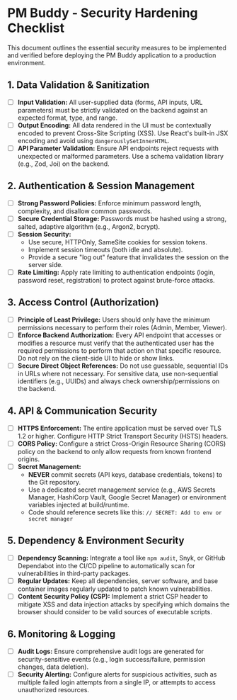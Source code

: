 # PM Buddy - Security Hardening Checklist

This document outlines the essential security measures to be implemented and verified before deploying the PM Buddy application to a production environment.

## 1. Data Validation & Sanitization

-   [ ] **Input Validation:** All user-supplied data (forms, API inputs, URL parameters) must be strictly validated on the backend against an expected format, type, and range.
-   [ ] **Output Encoding:** All data rendered in the UI must be contextually encoded to prevent Cross-Site Scripting (XSS). Use React's built-in JSX encoding and avoid using `dangerouslySetInnerHTML`.
-   [ ] **API Parameter Validation:** Ensure API endpoints reject requests with unexpected or malformed parameters. Use a schema validation library (e.g., Zod, Joi) on the backend.

## 2. Authentication & Session Management

-   [ ] **Strong Password Policies:** Enforce minimum password length, complexity, and disallow common passwords.
-   [ ] **Secure Credential Storage:** Passwords must be hashed using a strong, salted, adaptive algorithm (e.g., Argon2, bcrypt).
-   [ ] **Session Security:**
    -   Use secure, HTTPOnly, SameSite cookies for session tokens.
    -   Implement session timeouts (both idle and absolute).
    -   Provide a secure "log out" feature that invalidates the session on the server side.
-   [ ] **Rate Limiting:** Apply rate limiting to authentication endpoints (login, password reset, registration) to protect against brute-force attacks.

## 3. Access Control (Authorization)

-   [ ] **Principle of Least Privilege:** Users should only have the minimum permissions necessary to perform their roles (Admin, Member, Viewer).
-   [ ] **Enforce Backend Authorization:** Every API endpoint that accesses or modifies a resource must verify that the authenticated user has the required permissions to perform that action on that specific resource. Do not rely on the client-side UI to hide or show links.
-   [ ] **Secure Direct Object References:** Do not use guessable, sequential IDs in URLs where not necessary. For sensitive data, use non-sequential identifiers (e.g., UUIDs) and always check ownership/permissions on the backend.

## 4. API & Communication Security

-   [ ] **HTTPS Enforcement:** The entire application must be served over TLS 1.2 or higher. Configure HTTP Strict Transport Security (HSTS) headers.
-   [ ] **CORS Policy:** Configure a strict Cross-Origin Resource Sharing (CORS) policy on the backend to only allow requests from known frontend origins.
-   [ ] **Secret Management:**
    -   **NEVER** commit secrets (API keys, database credentials, tokens) to the Git repository.
    -   Use a dedicated secret management service (e.g., AWS Secrets Manager, HashiCorp Vault, Google Secret Manager) or environment variables injected at build/runtime.
    -   Code should reference secrets like this: `// SECRET: Add to env or secret manager`

## 5. Dependency & Environment Security

-   [ ] **Dependency Scanning:** Integrate a tool like `npm audit`, Snyk, or GitHub Dependabot into the CI/CD pipeline to automatically scan for vulnerabilities in third-party packages.
-   [ ] **Regular Updates:** Keep all dependencies, server software, and base container images regularly updated to patch known vulnerabilities.
-   [ ] **Content Security Policy (CSP):** Implement a strict CSP header to mitigate XSS and data injection attacks by specifying which domains the browser should consider to be valid sources of executable scripts.

## 6. Monitoring & Logging

-   [ ] **Audit Logs:** Ensure comprehensive audit logs are generated for security-sensitive events (e.g., login success/failure, permission changes, data deletion).
-   [ ] **Security Alerting:** Configure alerts for suspicious activities, such as multiple failed login attempts from a single IP, or attempts to access unauthorized resources.
